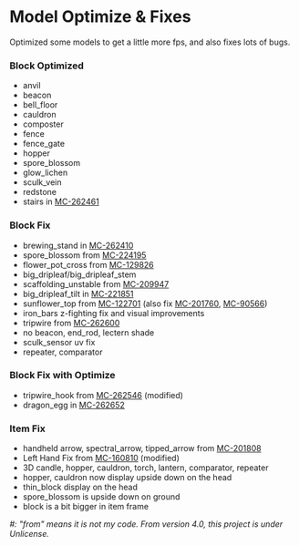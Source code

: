 # Model Optimize & Fixes

Optimized some models to get a little more fps, and also fixes lots of bugs.

### Block Optimized

- anvil
- beacon
- bell_floor
- cauldron
- composter
- fence
- fence_gate
- hopper
- spore_blossom
- glow_lichen
- sculk_vein
- redstone
- stairs in [MC-262461](https://bugs.mojang.com/browse/MC-262461)

### Block Fix

- brewing_stand in [MC-262410](https://bugs.mojang.com/browse/MC-262410)
- spore_blossom from [MC-224195](https://bugs.mojang.com/browse/MC-224195)
- flower_pot_cross from [MC-129826](https://bugs.mojang.com/browse/MC-129826)
- big_dripleaf/big_dripleaf_stem
- scaffolding_unstable from [MC-209947](https://bugs.mojang.com/browse/MC-209947)
- big_dripleaf_tilt in [MC-221851](https://bugs.mojang.com/browse/MC-221851)
- sunflower_top from [MC-122701](https://bugs.mojang.com/browse/MC-122701) (also fix [MC-201760](https://bugs.mojang.com/browse/MC-201760), [MC-90566](https://bugs.mojang.com/browse/MC-90566))
- iron_bars z-fighting fix and visual improvements
- tripwire from [MC-262600](https://bugs.mojang.com/browse/MC-262600)
- no beacon, end_rod, lectern shade
- sculk_sensor uv fix
- repeater, comparator

### Block Fix with Optimize

- tripwire_hook from [MC-262546](https://bugs.mojang.com/browse/MC-262546) (modified)
- dragon_egg in [MC-262652](https://bugs.mojang.com/browse/MC-262652)

### Item Fix

- handheld arrow, spectral_arrow, tipped_arrow from [MC-201808](https://bugs.mojang.com/browse/MC-201808)
- Left Hand Fix from [MC-160810](https://bugs.mojang.com/browse/MC-160810) (modified)
- 3D candle, hopper, cauldron, torch, lantern, comparator, repeater
- hopper, cauldron now display upside down on the head
- thin_block display on the head
- spore_blossom is upside down on ground
- block is a bit bigger in item frame

_#: "from" means it is not my code. From version 4.0, this project is under Unlicense._
